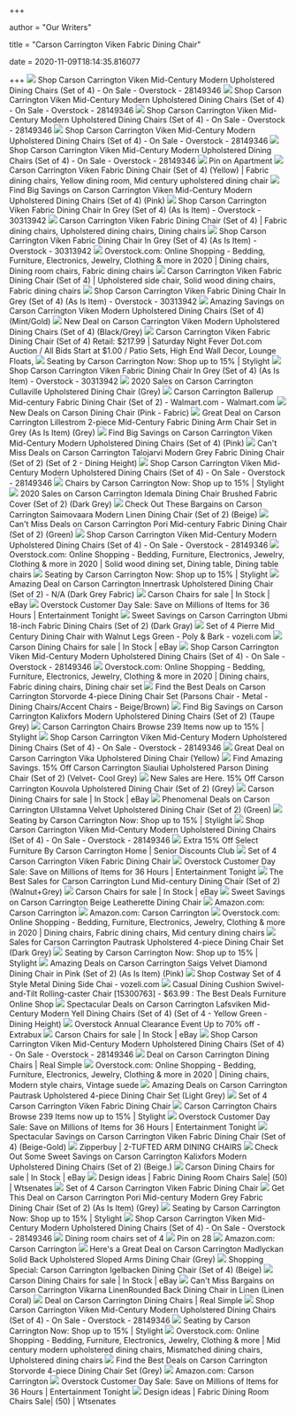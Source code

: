 +++
        
author = "Our Writers"
        
title = "Carson Carrington Viken Fabric Dining Chair"
        
date = 2020-11-09T18:14:35.816077
        
+++
[ ![](https://ak1.ostkcdn.com/images/products/is/images/direct/41309d34a71e61b2a745c190cab9754ee6eca2b3/Carson-Carrington-Viken-Fabric-Dining-Chair-%28Set-of-4%29.jpg)](https://ak1.ostkcdn.com/images/products/is/images/direct/41309d34a71e61b2a745c190cab9754ee6eca2b3/Carson-Carrington-Viken-Fabric-Dining-Chair-%28Set-of-4%29.jpg) Shop Carson Carrington Viken Mid-Century Modern Upholstered Dining Chairs  (Set of 4) - On Sale - Overstock - 28149346
[ ![](https://ak1.ostkcdn.com/images/products/is/images/direct/5310349c366841d3fa09f67180fa4e5afe603186/Carson-Carrington-Viken-Fabric-Dining-Chair-%28Set-of-4%29.jpg)](https://ak1.ostkcdn.com/images/products/is/images/direct/5310349c366841d3fa09f67180fa4e5afe603186/Carson-Carrington-Viken-Fabric-Dining-Chair-%28Set-of-4%29.jpg) Shop Carson Carrington Viken Mid-Century Modern Upholstered Dining Chairs  (Set of 4) - On Sale - Overstock - 28149346
[ ![](https://ak1.ostkcdn.com/images/products/is/images/direct/1c03103e3221b09732b3eb57be5fe740eb381cbf/Carson-Carrington-Viken-Fabric-Dining-Chair-%28Set-of-4%29.jpg)](https://ak1.ostkcdn.com/images/products/is/images/direct/1c03103e3221b09732b3eb57be5fe740eb381cbf/Carson-Carrington-Viken-Fabric-Dining-Chair-%28Set-of-4%29.jpg) Shop Carson Carrington Viken Mid-Century Modern Upholstered Dining Chairs  (Set of 4) - On Sale - Overstock - 28149346
[ ![](https://ak1.ostkcdn.com/images/products/is/images/direct/80839cb867082c112f064de357b7591de7c1cbd0/Carson-Carrington-Viken-Fabric-Dining-Chair-%28Set-of-4%29.jpg)](https://ak1.ostkcdn.com/images/products/is/images/direct/80839cb867082c112f064de357b7591de7c1cbd0/Carson-Carrington-Viken-Fabric-Dining-Chair-%28Set-of-4%29.jpg) Shop Carson Carrington Viken Mid-Century Modern Upholstered Dining Chairs  (Set of 4) - On Sale - Overstock - 28149346
[ ![](https://ak1.ostkcdn.com/images/products/is/images/direct/311894ea53dbfa6cae0eb9ff5d3ed3478aec6669/Carson-Carrington-Viken-Fabric-Dining-Chair-%28Set-of-4%29.jpg)](https://ak1.ostkcdn.com/images/products/is/images/direct/311894ea53dbfa6cae0eb9ff5d3ed3478aec6669/Carson-Carrington-Viken-Fabric-Dining-Chair-%28Set-of-4%29.jpg) Shop Carson Carrington Viken Mid-Century Modern Upholstered Dining Chairs  (Set of 4) - On Sale - Overstock - 28149346
[ ![](https://i.pinimg.com/originals/82/a4/b5/82a4b523150ca91482af188bd7570559.jpg)](https://i.pinimg.com/originals/82/a4/b5/82a4b523150ca91482af188bd7570559.jpg) Pin on Apartment
[ ![](https://i.pinimg.com/originals/2d/77/38/2d7738bb5f87c1bc34c7f187797ad20c.jpg)](https://i.pinimg.com/originals/2d/77/38/2d7738bb5f87c1bc34c7f187797ad20c.jpg) Carson Carrington Viken Fabric Dining Chair (Set of 4) (Yellow) | Fabric  dining chairs, Yellow dining room, Mid century upholstered dining chair
[ ![](https://images.prod.meredith.com/product/51367f709d7ac79f019dfe8917c320e6/1576924782534/l/carson-carrington-viken-fabric-dining-chair-set-of-4-pink)](https://images.prod.meredith.com/product/51367f709d7ac79f019dfe8917c320e6/1576924782534/l/carson-carrington-viken-fabric-dining-chair-set-of-4-pink) Find Big Savings on Carson Carrington Viken Mid-Century Modern Upholstered  Dining Chairs (Set of 4) (Pink)
[ ![](https://ak1.ostkcdn.com/images/products/28149346/Carson-Carrington-Viken-Fabric-Dining-Chair-Set-of-4-3b43e812-73a5-4a30-9380-0115d6ef33df_600.jpg?impolicy=medium)](https://ak1.ostkcdn.com/images/products/28149346/Carson-Carrington-Viken-Fabric-Dining-Chair-Set-of-4-3b43e812-73a5-4a30-9380-0115d6ef33df_600.jpg?impolicy=medium) Shop Carson Carrington Viken Fabric Dining Chair In Grey (Set of 4) (As Is  Item) - Overstock - 30313942
[ ![](https://i.pinimg.com/474x/80/f1/e0/80f1e04132536f7015fdd5dcc5168ba2.jpg)](https://i.pinimg.com/474x/80/f1/e0/80f1e04132536f7015fdd5dcc5168ba2.jpg) Carson Carrington Viken Fabric Dining Chair (Set of 4) | Fabric dining  chairs, Upholstered dining chairs, Dining chairs
[ ![](https://ak1.ostkcdn.com/images/products/28149346/Carson-Carrington-Viken-Fabric-Dining-Chair-Set-of-4-480844a1-eee3-46df-88f9-64b89e6d7fa5_600.jpg?impolicy=medium)](https://ak1.ostkcdn.com/images/products/28149346/Carson-Carrington-Viken-Fabric-Dining-Chair-Set-of-4-480844a1-eee3-46df-88f9-64b89e6d7fa5_600.jpg?impolicy=medium) Shop Carson Carrington Viken Fabric Dining Chair In Grey (Set of 4) (As Is  Item) - Overstock - 30313942
[ ![](https://i.pinimg.com/originals/15/23/8b/15238b733a24e9c15d37bafd7878b68c.png)](https://i.pinimg.com/originals/15/23/8b/15238b733a24e9c15d37bafd7878b68c.png) Overstock.com: Online Shopping - Bedding, Furniture, Electronics, Jewelry,  Clothing & more in 2020 | Dining chairs, Dining room chairs, Fabric dining  chairs
[ ![](https://i.pinimg.com/474x/2a/a3/e1/2aa3e10637fcd950c755f28774607db8.jpg)](https://i.pinimg.com/474x/2a/a3/e1/2aa3e10637fcd950c755f28774607db8.jpg) Carson Carrington Viken Fabric Dining Chair (Set of 4) | Upholstered side  chair, Solid wood dining chairs, Fabric dining chairs
[ ![](https://ak1.ostkcdn.com/images/products/28149346/Carson-Carrington-Viken-Fabric-Dining-Chair-Set-of-4-70db6bba-ad94-4fd5-966d-c3e2237ffa5f_600.jpg?impolicy=medium)](https://ak1.ostkcdn.com/images/products/28149346/Carson-Carrington-Viken-Fabric-Dining-Chair-Set-of-4-70db6bba-ad94-4fd5-966d-c3e2237ffa5f_600.jpg?impolicy=medium) Shop Carson Carrington Viken Fabric Dining Chair In Grey (Set of 4) (As Is  Item) - Overstock - 30313942
[ ![](https://images.prod.meredith.com/product/bf6586404fe2f07ac49c797ed929433c/1576926093339/l/carson-carrington-viken-fabric-dining-chair-set-of-4-mint-gold)](https://images.prod.meredith.com/product/bf6586404fe2f07ac49c797ed929433c/1576926093339/l/carson-carrington-viken-fabric-dining-chair-set-of-4-mint-gold) Amazing Savings on Carson Carrington Viken Modern Upholstered Dining Chairs  (Set of 4) (Mint/Gold)
[ ![](https://images.prod.meredith.com/product/cbb7f387205930f24f54910d16ffd35e/1576926221421/l/carson-carrington-viken-fabric-dining-chair-set-of-4-black-and-grey)](https://images.prod.meredith.com/product/cbb7f387205930f24f54910d16ffd35e/1576926221421/l/carson-carrington-viken-fabric-dining-chair-set-of-4-black-and-grey) New Deal on Carson Carrington Viken Modern Upholstered Dining Chairs (Set  of 4) (Black/Grey)
[ ![](https://18cfdfd73150f69310ab-4d842a0601d0ae955a714605e7fb6d6f.ssl.cf2.rackcdn.com/7990/6178434.jpg)](https://18cfdfd73150f69310ab-4d842a0601d0ae955a714605e7fb6d6f.ssl.cf2.rackcdn.com/7990/6178434.jpg) Carson Carrington Viken Fabric Dining Chair (Set of 4) Retail: $217.99 |  Saturday Night Fever Dot.com Auction / All Bids Start at $1.00 / Patio  Sets, High End Wall Decor, Lounge Floats,
[ ![](https://images.stylight.net/image/upload/t_web_product_330x440bg/q_auto:eco,f_auto/kb5d5rehrk1xjfpr1xwv.jpg)](https://images.stylight.net/image/upload/t_web_product_330x440bg/q_auto:eco,f_auto/kb5d5rehrk1xjfpr1xwv.jpg) Seating by Carson Carrington  Now: Shop up to 15% | Stylight
[ ![](https://ak1.ostkcdn.com/images/products/28149346/Carson-Carrington-Viken-Fabric-Dining-Chair-Set-of-4-79575f3e-1c99-460b-93f0-0bf96088470b_600.jpg?impolicy=medium)](https://ak1.ostkcdn.com/images/products/28149346/Carson-Carrington-Viken-Fabric-Dining-Chair-Set-of-4-79575f3e-1c99-460b-93f0-0bf96088470b_600.jpg?impolicy=medium) Shop Carson Carrington Viken Fabric Dining Chair In Grey (Set of 4) (As Is  Item) - Overstock - 30313942
[ ![](https://images.prod.meredith.com/product/2c764c7ca106fd6230823f2d163453ec/1576924332364/l/carson-carrington-cullaville-upholstered-dining-chair-grey)](https://images.prod.meredith.com/product/2c764c7ca106fd6230823f2d163453ec/1576924332364/l/carson-carrington-cullaville-upholstered-dining-chair-grey) 2020 Sales on Carson Carrington Cullaville Upholstered Dining Chair (Grey)
[ ![](https://i5.walmartimages.com/asr/38682f1f-8e13-437e-bae2-3b443807542e_1.8b04901e1aa06d4c40561042f98fdf4e.jpeg)](https://i5.walmartimages.com/asr/38682f1f-8e13-437e-bae2-3b443807542e_1.8b04901e1aa06d4c40561042f98fdf4e.jpeg) Carson Carrington Ballerup Mid-century Fabric Dining Chair (Set of 2) -  Walmart.com - Walmart.com
[ ![](https://images.prod.meredith.com/product/e2321bc7ff890e46e02e0024e3712219/1576926445775/l/carson-dining-chair-pink-fabric)](https://images.prod.meredith.com/product/e2321bc7ff890e46e02e0024e3712219/1576926445775/l/carson-dining-chair-pink-fabric) New Deals on Carson Dining Chair (Pink - Fabric)
[ ![](https://images.prod.meredith.com/product/d7cb380957d2bab728573b7d4e96fd84/1576932859846/l/carson-carrington-lillestrom-2-piece-mid-century-fabric-dining-arm-chair-set-in-grey-as-is-item-grey)](https://images.prod.meredith.com/product/d7cb380957d2bab728573b7d4e96fd84/1576932859846/l/carson-carrington-lillestrom-2-piece-mid-century-fabric-dining-arm-chair-set-in-grey-as-is-item-grey) Great Deal on Carson Carrington Lillestrom 2-piece Mid-Century Fabric Dining  Arm Chair Set in Grey (As Is Item) (Grey)
[ ![](https://images.prod.meredith.com/product/1d7a69e75520c0c00c9b8ec1c43d1bf7/1576924168306/m/carson-carrington-viken-fabric-dining-chair-set-of-4-beige-gold)](https://images.prod.meredith.com/product/1d7a69e75520c0c00c9b8ec1c43d1bf7/1576924168306/m/carson-carrington-viken-fabric-dining-chair-set-of-4-beige-gold) Find Big Savings on Carson Carrington Viken Mid-Century Modern Upholstered  Dining Chairs (Set of 4) (Pink)
[ ![](https://images.prod.meredith.com/product/ab6c40ffb0bbeae39d5a68f7581ed5ed/1576925875302/l/carson-carrington-talojarvi-modern-grey-fabric-dining-chair-set-of-2)](https://images.prod.meredith.com/product/ab6c40ffb0bbeae39d5a68f7581ed5ed/1576925875302/l/carson-carrington-talojarvi-modern-grey-fabric-dining-chair-set-of-2) Can't Miss Deals on Carson Carrington Talojarvi Modern Grey Fabric Dining  Chair (Set of 2) (Set of 2 - Dining Height)
[ ![](https://ak1.ostkcdn.com/images/products/is/images/direct/5fdd09e4e98f7bcde538bf5b9de6b00526c2dae5/Carson-Carrington-Viken-Fabric-Dining-Chair-%28Set-of-4%29.jpg)](https://ak1.ostkcdn.com/images/products/is/images/direct/5fdd09e4e98f7bcde538bf5b9de6b00526c2dae5/Carson-Carrington-Viken-Fabric-Dining-Chair-%28Set-of-4%29.jpg) Shop Carson Carrington Viken Mid-Century Modern Upholstered Dining Chairs  (Set of 4) - On Sale - Overstock - 28149346
[ ![](https://images.stylight.net/image/upload/t_web_product_330x440bg/q_auto:eco,f_auto/sbft80p8soyagtkfbll5.jpg)](https://images.stylight.net/image/upload/t_web_product_330x440bg/q_auto:eco,f_auto/sbft80p8soyagtkfbll5.jpg) Chairs by Carson Carrington  Now: Shop up to 15% | Stylight
[ ![](https://images.prod.meredith.com/product/d5ddb455f0775c3958b648763d7a0dce/1576936067656/l/carson-carrington-idemala-dining-chair-brushed-fabric-cover-set-of-2-dark-grey)](https://images.prod.meredith.com/product/d5ddb455f0775c3958b648763d7a0dce/1576936067656/l/carson-carrington-idemala-dining-chair-brushed-fabric-cover-set-of-2-dark-grey) 2020 Sales on Carson Carrington Idemala Dining Chair Brushed Fabric Cover  (Set of 2) (Dark Grey)
[ ![](https://images.prod.meredith.com/product/5dd3211b1304db0b011de7a08835eaf6/1576924954995/l/carson-carrington-saimovaara-modern-linen-dining-chair-set-of-2-beige)](https://images.prod.meredith.com/product/5dd3211b1304db0b011de7a08835eaf6/1576924954995/l/carson-carrington-saimovaara-modern-linen-dining-chair-set-of-2-beige) Check Out These Bargains on Carson Carrington Saimovaara Modern Linen Dining  Chair (Set of 2) (Beige)
[ ![](https://images.prod.meredith.com/product/b7d60e641e3847b1b6f16ab2cc4d5ed4/1576926011946/l/carson-carrington-pori-mid-century-modern-fabric-dining-chair-set-of-2-green-metal-wood)](https://images.prod.meredith.com/product/b7d60e641e3847b1b6f16ab2cc4d5ed4/1576926011946/l/carson-carrington-pori-mid-century-modern-fabric-dining-chair-set-of-2-green-metal-wood) Can't Miss Deals on Carson Carrington Pori Mid-century Fabric Dining Chair  (Set of 2) (Green)
[ ![](https://ak1.ostkcdn.com/images/products/is/images/direct/fbeb703b73af6e20c24770a4eda32d0d7f7b58d1/Carson-Carrington-Viken-Fabric-Dining-Chair-%28Set-of-4%29.jpg)](https://ak1.ostkcdn.com/images/products/is/images/direct/fbeb703b73af6e20c24770a4eda32d0d7f7b58d1/Carson-Carrington-Viken-Fabric-Dining-Chair-%28Set-of-4%29.jpg) Shop Carson Carrington Viken Mid-Century Modern Upholstered Dining Chairs  (Set of 4) - On Sale - Overstock - 28149346
[ ![](https://i.pinimg.com/originals/ea/75/d3/ea75d37d1ead3900e5086cedcf154b37.jpg)](https://i.pinimg.com/originals/ea/75/d3/ea75d37d1ead3900e5086cedcf154b37.jpg) Overstock.com: Online Shopping - Bedding, Furniture, Electronics, Jewelry,  Clothing & more in 2020 | Solid wood dining set, Dining table, Dining table  chairs
[ ![](https://images.stylight.net/image/upload/e_trim/t_web_product_330x440max_nobg/q_auto:eco,f_auto/w1f560cyqwjytynlhfgn.jpg)](https://images.stylight.net/image/upload/e_trim/t_web_product_330x440max_nobg/q_auto:eco,f_auto/w1f560cyqwjytynlhfgn.jpg) Seating by Carson Carrington  Now: Shop up to 15% | Stylight
[ ![](https://images.prod.meredith.com/product/9291148558f213d00e538c76e2a57e67/1577095274031/l/mickey-contemporary-upholstered-dining-chair-set-of-2-n-a-dark-grey-fabric)](https://images.prod.meredith.com/product/9291148558f213d00e538c76e2a57e67/1577095274031/l/mickey-contemporary-upholstered-dining-chair-set-of-2-n-a-dark-grey-fabric) Amazing Deal on Carson Carrington Innertrask Upholstered Dining Chair (Set  of 2) - N/A (Dark Grey Fabric)
[ ![](https://i.ebayimg.com/thumbs/images/g/SOsAAOSw2LBffMw0/s-l225.jpg)](https://i.ebayimg.com/thumbs/images/g/SOsAAOSw2LBffMw0/s-l225.jpg) Carson Chairs for sale | In Stock | eBay
[ ![](https://www.etonline.com/sites/default/files/images/2020-08/screen_shot_2020-08-31_at_5.22.08_pm.png)](https://www.etonline.com/sites/default/files/images/2020-08/screen_shot_2020-08-31_at_5.22.08_pm.png) Overstock Customer Day Sale: Save on Millions of Items for 36 Hours |  Entertainment Tonight
[ ![](https://images.prod.meredith.com/product/8d123ff55b2b40ab30b483ed143028d9/1576925543387/l/carson-carrington-ubmi-18-inch-fabric-dining-chairs-set-of-2-dark-gray)](https://images.prod.meredith.com/product/8d123ff55b2b40ab30b483ed143028d9/1576925543387/l/carson-carrington-ubmi-18-inch-fabric-dining-chairs-set-of-2-dark-gray) Sweet Savings on Carson Carrington Ubmi 18-inch Fabric Dining Chairs (Set  of 2) (Dark Gray)
[ ![](https://i.pinimg.com/originals/db/50/b8/db50b887ef150bf80c71907b32f68c5b.jpg)](https://i.pinimg.com/originals/db/50/b8/db50b887ef150bf80c71907b32f68c5b.jpg) Set of 4 Pierre Mid Century Dining Chair with Walnut Legs Green - Poly &  Bark - vozeli.com
[ ![](https://i.ebayimg.com/thumbs/images/g/II0AAOSwfaZfcYQo/s-l225.jpg)](https://i.ebayimg.com/thumbs/images/g/II0AAOSwfaZfcYQo/s-l225.jpg) Carson Dining Chairs for sale | In Stock | eBay
[ ![](https://ak1.ostkcdn.com/images/products/is/images/direct/54cd0b08ab0ed4d416aebc46269bd113b2f27ae2/Carson-Carrington-Viken-Fabric-Dining-Chair-%28Set-of-4%29.jpg)](https://ak1.ostkcdn.com/images/products/is/images/direct/54cd0b08ab0ed4d416aebc46269bd113b2f27ae2/Carson-Carrington-Viken-Fabric-Dining-Chair-%28Set-of-4%29.jpg) Shop Carson Carrington Viken Mid-Century Modern Upholstered Dining Chairs  (Set of 4) - On Sale - Overstock - 28149346
[ ![](https://i.pinimg.com/originals/a6/e9/62/a6e96242f3e639bb2a3a2d396fd488ee.jpg)](https://i.pinimg.com/originals/a6/e9/62/a6e96242f3e639bb2a3a2d396fd488ee.jpg) Overstock.com: Online Shopping - Bedding, Furniture, Electronics, Jewelry,  Clothing & more in 2020 | Dining chairs, Fabric dining chairs, Dining chair  set
[ ![](https://images.prod.meredith.com/product/0bef5e98e62a77a1ca2945d6f7faac65/1576926998496/l/carson-carrington-storvorde-4-piece-dining-chair-set-parsons-chair-metal-dining-chairs-accent-chairs-beige-brown)](https://images.prod.meredith.com/product/0bef5e98e62a77a1ca2945d6f7faac65/1576926998496/l/carson-carrington-storvorde-4-piece-dining-chair-set-parsons-chair-metal-dining-chairs-accent-chairs-beige-brown) Find the Best Deals on Carson Carrington Storvorde 4-piece Dining Chair Set  (Parsons Chair - Metal - Dining Chairs/Accent Chairs - Beige/Brown)
[ ![](https://images.prod.meredith.com/product/9ce42c7da471eb594e67c1a32da31602/1592301752377/l/carson-carrington-kalixfors-modern-upholstered-dining-chairs-set-of-2-taupe-grey)](https://images.prod.meredith.com/product/9ce42c7da471eb594e67c1a32da31602/1592301752377/l/carson-carrington-kalixfors-modern-upholstered-dining-chairs-set-of-2-taupe-grey) Find Big Savings on Carson Carrington Kalixfors Modern Upholstered Dining  Chairs (Set of 2) (Taupe Grey)
[ ![](https://images.stylight.net/image/upload/e_trim/t_web_product_330x440max_nobg/q_auto:eco,f_auto/z7xqnnrswtbrf1vle2t2.jpg)](https://images.stylight.net/image/upload/e_trim/t_web_product_330x440max_nobg/q_auto:eco,f_auto/z7xqnnrswtbrf1vle2t2.jpg) Carson Carrington Chairs  Browse 239 Items now up to 15% | Stylight
[ ![](https://ak1.ostkcdn.com/images/products/is/images/direct/c1ffdddc84831bd5f3b0fc9735556a49f64233cc/Carson-Carrington-Viken-Fabric-Dining-Chair-%28Set-of-4%29.jpg)](https://ak1.ostkcdn.com/images/products/is/images/direct/c1ffdddc84831bd5f3b0fc9735556a49f64233cc/Carson-Carrington-Viken-Fabric-Dining-Chair-%28Set-of-4%29.jpg) Shop Carson Carrington Viken Mid-Century Modern Upholstered Dining Chairs  (Set of 4) - On Sale - Overstock - 28149346
[ ![](https://images.prod.meredith.com/product/c737e60447e835f0912cf6d58e7e967a/1576926173273/l/carson-carrington-vika-upholstered-dining-chair-yellow)](https://images.prod.meredith.com/product/c737e60447e835f0912cf6d58e7e967a/1576926173273/l/carson-carrington-vika-upholstered-dining-chair-yellow) Great Deal on Carson Carrington Vika Upholstered Dining Chair (Yellow)
[ ![](https://images.prod.meredith.com/product/452824afcbe9ebc3c83795adee7c53b1/1576924622749/l/carson-carrington-siauliai-upholstered-parson-dining-chair-set-of-2-velvet-cool-grey)](https://images.prod.meredith.com/product/452824afcbe9ebc3c83795adee7c53b1/1576924622749/l/carson-carrington-siauliai-upholstered-parson-dining-chair-set-of-2-velvet-cool-grey) Find Amazing Savings. 15% Off Carson Carrington Siauliai Upholstered Parson Dining  Chair (Set of 2) (Velvet- Cool Grey)
[ ![](https://images.prod.meredith.com/product/d59c69f59dc9da74513b0ecc0fdbbf0f/1576926322873/l/carson-carrington-kouvola-upholstered-dining-chair-set-of-2-dining-chair-grey)](https://images.prod.meredith.com/product/d59c69f59dc9da74513b0ecc0fdbbf0f/1576926322873/l/carson-carrington-kouvola-upholstered-dining-chair-set-of-2-dining-chair-grey) New Sales are Here. 15% Off Carson Carrington Kouvola Upholstered Dining  Chair (Set of 2) (Grey)
[ ![](https://i.ebayimg.com/thumbs/images/g/DrkAAOSwTNFfaEoF/s-l225.jpg)](https://i.ebayimg.com/thumbs/images/g/DrkAAOSwTNFfaEoF/s-l225.jpg) Carson Dining Chairs for sale | In Stock | eBay
[ ![](https://images.prod.meredith.com/product/c72a2e8754879b501e02eba72e1a71c8/1576926172479/l/elim-velvet-upholstered-dining-chair-set-of-2-green)](https://images.prod.meredith.com/product/c72a2e8754879b501e02eba72e1a71c8/1576926172479/l/elim-velvet-upholstered-dining-chair-set-of-2-green) Phenomenal Deals on Carson Carrington Ullstamna Velvet Upholstered Dining  Chair (Set of 2) (Green)
[ ![](https://images.stylight.net/image/upload/e_trim/t_web_product_330x440max_nobg/q_auto:eco,f_auto/xvqtpoipemoqwbforbdh.jpg)](https://images.stylight.net/image/upload/e_trim/t_web_product_330x440max_nobg/q_auto:eco,f_auto/xvqtpoipemoqwbforbdh.jpg) Seating by Carson Carrington  Now: Shop up to 15% | Stylight
[ ![](https://ak1.ostkcdn.com/images/products/is/images/direct/0875bb380efb329740dd9579efbb2a4282ac79e2/Carson-Carrington-Viken-Fabric-Dining-Chair-%28Set-of-4%29.jpg)](https://ak1.ostkcdn.com/images/products/is/images/direct/0875bb380efb329740dd9579efbb2a4282ac79e2/Carson-Carrington-Viken-Fabric-Dining-Chair-%28Set-of-4%29.jpg) Shop Carson Carrington Viken Mid-Century Modern Upholstered Dining Chairs  (Set of 4) - On Sale - Overstock - 28149346
[ ![](https://seniordiscountsclub.com/media/cache/deal_550/images/deals/5e7ce666ae0ce247824953.jpg)](https://seniordiscountsclub.com/media/cache/deal_550/images/deals/5e7ce666ae0ce247824953.jpg) Extra 15% Off Select Furniture By Carson Carrington Home | Senior Discounts  Club
[ ![](https://i5.walmartimages.com/asr/ac44b832-d5c0-4dde-892a-334ddd8aefe5_1.ce3caf6fa9f6783d5775feab17733dd5.jpeg?odnWidth=200&odnHeight=200&odnBg=ffffff)](https://i5.walmartimages.com/asr/ac44b832-d5c0-4dde-892a-334ddd8aefe5_1.ce3caf6fa9f6783d5775feab17733dd5.jpeg?odnWidth=200&odnHeight=200&odnBg=ffffff) Set of 4 Carson Carrington Viken Fabric Dining Chair
[ ![](https://www.etonline.com/sites/default/files/images/2020-10/overstock%20customer%20day%20sale.jpg)](https://www.etonline.com/sites/default/files/images/2020-10/overstock%20customer%20day%20sale.jpg) Overstock Customer Day Sale: Save on Millions of Items for 36 Hours |  Entertainment Tonight
[ ![](https://images.prod.meredith.com/product/b557f70800f07e89c36123e4eb909a50/1576928436058/l/carson-carrington-lund-mid-century-dining-chair-set-of-2-wood-grey-walnut-finish-dining-chairs-accent-chairs-fabric-rubberwood-wood)](https://images.prod.meredith.com/product/b557f70800f07e89c36123e4eb909a50/1576928436058/l/carson-carrington-lund-mid-century-dining-chair-set-of-2-wood-grey-walnut-finish-dining-chairs-accent-chairs-fabric-rubberwood-wood) The Best Sales for Carson Carrington Lund Mid-century Dining Chair (Set of  2) (Walnut+Grey)
[ ![](https://i.ebayimg.com/thumbs/images/g/uToAAOSwOfVfihb~/s-l225.jpg)](https://i.ebayimg.com/thumbs/images/g/uToAAOSwOfVfihb~/s-l225.jpg) Carson Chairs for sale | In Stock | eBay
[ ![](https://images.prod.meredith.com/product/2029f9a2e687d92190e5428afe8892bf/1576924198366/l/modrest-campbell-dining-chair)](https://images.prod.meredith.com/product/2029f9a2e687d92190e5428afe8892bf/1576924198366/l/modrest-campbell-dining-chair) Sweet Savings on Carson Carrington Beige Leatherette Dining Chair
[ ![](https://m.media-amazon.com/images/I/41QkzUc+IJL._SS400_.jpg)](https://m.media-amazon.com/images/I/41QkzUc+IJL._SS400_.jpg) Amazon.com: Carson Carrington
[ ![](https://m.media-amazon.com/images/I/41xMYjZN-1L._SS400_.jpg)](https://m.media-amazon.com/images/I/41xMYjZN-1L._SS400_.jpg) Amazon.com: Carson Carrington
[ ![](https://i.pinimg.com/236x/36/5c/ee/365ceeca4cea3cb5d1a060b8b389ded1.jpg)](https://i.pinimg.com/236x/36/5c/ee/365ceeca4cea3cb5d1a060b8b389ded1.jpg) Overstock.com: Online Shopping - Bedding, Furniture, Electronics, Jewelry,  Clothing & more in 2020 | Dining chairs, Fabric dining chairs, Mid century dining  chairs
[ ![](https://images.prod.meredith.com/product/a65f51f7a64ddccd2250142b23419304/1576925820664/l/britte-mid-century-modern-upholstered-4-piece-dining-chair-set-dark-grey)](https://images.prod.meredith.com/product/a65f51f7a64ddccd2250142b23419304/1576925820664/l/britte-mid-century-modern-upholstered-4-piece-dining-chair-set-dark-grey) Sales for Carson Carrington Pautrask Upholstered 4-piece Dining Chair Set  (Dark Grey)
[ ![](https://images.stylight.net/image/upload/t_web_product_330x440bg/q_auto:eco,f_auto/xk2yjjtmmeycux314idv.jpg)](https://images.stylight.net/image/upload/t_web_product_330x440bg/q_auto:eco,f_auto/xk2yjjtmmeycux314idv.jpg) Seating by Carson Carrington  Now: Shop up to 15% | Stylight
[ ![](https://images.prod.meredith.com/product/d8213e497677920de0675c708cece54b/1576932862118/l/carson-carrington-saigs-velvet-diamond-dining-chair-in-pink-set-of-2-as-is-item-pink)](https://images.prod.meredith.com/product/d8213e497677920de0675c708cece54b/1576932862118/l/carson-carrington-saigs-velvet-diamond-dining-chair-in-pink-set-of-2-as-is-item-pink) Amazing Deals on Carson Carrington Saigs Velvet Diamond Dining Chair in  Pink (Set of 2) (As Is Item) (Pink)
[ ![](https://i.pinimg.com/originals/03/cb/cf/03cbcf714a86383eb9aa511666f15bd5.jpg)](https://i.pinimg.com/originals/03/cb/cf/03cbcf714a86383eb9aa511666f15bd5.jpg) Shop Costway Set of 4 Style Metal Dining Side Chai - vozeli.com
[ ![](https://www.lo-wo.com/images/jiaju/15300763/a.jpg)](https://www.lo-wo.com/images/jiaju/15300763/a.jpg) Casual Dining Cushion Swivel-and-Tilt Rolling-caster Chair [15300763] -  $63.99 : The Best Deals Furniture Online Shop
[ ![](https://images.prod.meredith.com/product/0ad9be2465cb4dbe39f5e9a838c337c4/1576923966520/l/furniturer-mid-century-modern-fabric-dining-chairs-yellow-set-of-4)](https://images.prod.meredith.com/product/0ad9be2465cb4dbe39f5e9a838c337c4/1576923966520/l/furniturer-mid-century-modern-fabric-dining-chairs-yellow-set-of-4) Spectacular Deals on Carson Carrington Lafsviken Mid-Century Modern Yell Dining  Chairs (Set of 4) (Set of 4 - Yellow Green - Dining Height)
[ ![](https://p.extrabux.top/1_1/20200717/1595046125121754.png)](https://p.extrabux.top/1_1/20200717/1595046125121754.png) Overstock Annual Clearance Event Up to 70% off - Extrabux
[ ![](https://i.ebayimg.com/thumbs/images/g/iqQAAOSwcMlfnBpg/s-l225.jpg)](https://i.ebayimg.com/thumbs/images/g/iqQAAOSwcMlfnBpg/s-l225.jpg) Carson Chairs for sale | In Stock | eBay
[ ![](https://ak1.ostkcdn.com/images/products/is/images/direct/250cfd7592bef570cb0a4dc3aba795418b69828e/Carson-Carrington-Viken-Fabric-Dining-Chair-%28Set-of-4%29.jpg)](https://ak1.ostkcdn.com/images/products/is/images/direct/250cfd7592bef570cb0a4dc3aba795418b69828e/Carson-Carrington-Viken-Fabric-Dining-Chair-%28Set-of-4%29.jpg) Shop Carson Carrington Viken Mid-Century Modern Upholstered Dining Chairs  (Set of 4) - On Sale - Overstock - 28149346
[ ![](https://images.prod.meredith.com/product/38a76439dd41de1b659cd89b9568f57d/1576924465601/m/carson-carrington-akaa-dark-brown-wood-dining-chair-set-of-2-dining-chair-brown)](https://images.prod.meredith.com/product/38a76439dd41de1b659cd89b9568f57d/1576924465601/m/carson-carrington-akaa-dark-brown-wood-dining-chair-set-of-2-dining-chair-brown) Deal on Carson Carrington Dining Chairs | Real Simple
[ ![](https://i.pinimg.com/originals/a4/70/95/a470958202d672c5b5ba5b18259561bf.jpg)](https://i.pinimg.com/originals/a4/70/95/a470958202d672c5b5ba5b18259561bf.jpg) Overstock.com: Online Shopping - Bedding, Furniture, Electronics, Jewelry,  Clothing & more in 2020 | Dining chairs, Modern style chairs, Vintage suede
[ ![](https://images.prod.meredith.com/product/d614afbaaa2df09500c233764cc166b1/1576926327255/l/britte-mid-century-modern-upholstered-4-piece-dining-chair-set-light-grey)](https://images.prod.meredith.com/product/d614afbaaa2df09500c233764cc166b1/1576926327255/l/britte-mid-century-modern-upholstered-4-piece-dining-chair-set-light-grey) Amazing Deals on Carson Carrington Pautrask Upholstered 4-piece Dining Chair  Set (Light Grey)
[ ![](https://scene7.samsclub.com/is/image/samsclub/0060587632084_A?wid=200&hei=200)](https://scene7.samsclub.com/is/image/samsclub/0060587632084_A?wid=200&hei=200) Set of 4 Carson Carrington Viken Fabric Dining Chair
[ ![](https://images.stylight.net/image/upload/t_web_product_330x440bg/q_auto:eco,f_auto/ouzk9o4krz5qvxzjz086.jpg)](https://images.stylight.net/image/upload/t_web_product_330x440bg/q_auto:eco,f_auto/ouzk9o4krz5qvxzjz086.jpg) Carson Carrington Chairs  Browse 239 Items now up to 15% | Stylight
[ ![](https://www.etonline.com/sites/default/files/images/2020-10/carson_carrington_turi_lounge_chair.jpg)](https://www.etonline.com/sites/default/files/images/2020-10/carson_carrington_turi_lounge_chair.jpg) Overstock Customer Day Sale: Save on Millions of Items for 36 Hours |  Entertainment Tonight
[ ![](https://images.prod.meredith.com/product/5e89c4e84a2902d19f9ae964659c4bf6/1576924963606/m/carson-carrington-fagared-fabric-dining-chair-set-of-2-charcoal)](https://images.prod.meredith.com/product/5e89c4e84a2902d19f9ae964659c4bf6/1576924963606/m/carson-carrington-fagared-fabric-dining-chair-set-of-2-charcoal) Spectacular Savings on Carson Carrington Viken Fabric Dining Chair (Set of  4) (Beige-Gold)
[ ![](https://aoabucket.s3.amazonaws.com/0/2019/11/medium/51429fde5687dc6b7ca9c5f55b2e271f)](https://aoabucket.s3.amazonaws.com/0/2019/11/medium/51429fde5687dc6b7ca9c5f55b2e271f) Zipperbuy | 2-TUFTED ARM DINING CHAIRS
[ ![](https://images.prod.meredith.com/product/9492d9a85d4e8837d2e672e401cc11cf/1577268309676/l/art-leon-modern-faux-leather-upholstery-dining-chairs-set-of-2-beige)](https://images.prod.meredith.com/product/9492d9a85d4e8837d2e672e401cc11cf/1577268309676/l/art-leon-modern-faux-leather-upholstery-dining-chairs-set-of-2-beige) Check Out Some Sweet Savings on Carson Carrington Kalixfors Modern Upholstered  Dining Chairs (Set of 2) (Beige.)
[ ![](https://i.ebayimg.com/thumbs/images/g/oSwAAOSw5eBfihb7/s-l225.jpg)](https://i.ebayimg.com/thumbs/images/g/oSwAAOSw5eBfihb7/s-l225.jpg) Carson Dining Chairs for sale | In Stock | eBay
[ ![](https://i.ebayimg.com/thumbs/images/g/JwEAAOSw09ZdS5n9/s-l225.jpg)](https://i.ebayimg.com/thumbs/images/g/JwEAAOSw09ZdS5n9/s-l225.jpg) Design ideas | Fabric Dining Room Chairs Sale| (50) | Wtsenates
[ ![](https://tshop.r10s.com/f37/961/efa2/2ff6/c08d/ee2d/9f36/11cae9bade0242ac110003.jpg?_ex=200x200)](https://tshop.r10s.com/f37/961/efa2/2ff6/c08d/ee2d/9f36/11cae9bade0242ac110003.jpg?_ex=200x200) Set of 4 Carson Carrington Viken Fabric Dining Chair
[ ![](https://images.prod.meredith.com/product/b3c220af0c54d328722030692cfc5e4e/1600077796299/m/carson-carrington-idemala-brushed-fabric-dining-chairs-set-of-2-as-is-item-rust-red)](https://images.prod.meredith.com/product/b3c220af0c54d328722030692cfc5e4e/1600077796299/m/carson-carrington-idemala-brushed-fabric-dining-chairs-set-of-2-as-is-item-rust-red) Get This Deal on Carson Carrington Pori Mid-century Modern Grey Fabric  Dining Chair (Set of 2) (As Is Item) (Grey)
[ ![](https://images.stylight.net/image/upload/t_web_product_330x440bg/q_auto:eco,f_auto/m0bjx7bn4pgkaixbbyhk.jpg)](https://images.stylight.net/image/upload/t_web_product_330x440bg/q_auto:eco,f_auto/m0bjx7bn4pgkaixbbyhk.jpg) Seating by Carson Carrington  Now: Shop up to 15% | Stylight
[ ![](https://ak1.ostkcdn.com/images/products/is/images/direct/25fa3d658b62dce6194f2728687b7cea52703749/Carson-Carrington-Viken-Fabric-Dining-Chair-%28Set-of-4%29.jpg)](https://ak1.ostkcdn.com/images/products/is/images/direct/25fa3d658b62dce6194f2728687b7cea52703749/Carson-Carrington-Viken-Fabric-Dining-Chair-%28Set-of-4%29.jpg) Shop Carson Carrington Viken Mid-Century Modern Upholstered Dining Chairs  (Set of 4) - On Sale - Overstock - 28149346
[ ![](https://i.pinimg.com/736x/e0/64/28/e064287684d7ea00f93b1c9b907b13fc.jpg)](https://i.pinimg.com/736x/e0/64/28/e064287684d7ea00f93b1c9b907b13fc.jpg) Dining room chairs set of 4
[ ![](https://i.pinimg.com/originals/98/34/9d/98349dbf29645c1f299ae90bdb0e931f.png)](https://i.pinimg.com/originals/98/34/9d/98349dbf29645c1f299ae90bdb0e931f.png) Pin on 28
[ ![](https://m.media-amazon.com/images/I/51IB7GlhkpL._SS400_.jpg)](https://m.media-amazon.com/images/I/51IB7GlhkpL._SS400_.jpg) Amazon.com: Carson Carrington
[ ![](https://images.prod.meredith.com/product/7a85306b0e16a86f4ff860501c9c2685/1579946475899/l/solid-back-upholstered-dining-chair-grey)](https://images.prod.meredith.com/product/7a85306b0e16a86f4ff860501c9c2685/1579946475899/l/solid-back-upholstered-dining-chair-grey) Here's a Great Deal on Carson Carrington Madlyckan Solid Back Upholstered  Sloped Arms Dining Chair (Grey)
[ ![](https://images.prod.meredith.com/product/39427e7176b66b976b7307252a1e95d4/1576924472227/l/carson-carrington-igelbacken-dining-chair-set-of-4-n-a-beige)](https://images.prod.meredith.com/product/39427e7176b66b976b7307252a1e95d4/1576924472227/l/carson-carrington-igelbacken-dining-chair-set-of-4-n-a-beige) Shopping Special: Carson Carrington Igelbacken Dining Chair (Set of 4)  (Beige)
[ ![](https://i.ebayimg.com/thumbs/images/g/HD0AAOSwhJlfh-3I/s-l225.jpg)](https://i.ebayimg.com/thumbs/images/g/HD0AAOSwhJlfh-3I/s-l225.jpg) Carson Dining Chairs for sale | In Stock | eBay
[ ![](https://images.prod.meredith.com/product/68cb013e3ddb37cda28922557f3d39ec/1576925098588/l/carson-carrington-vikarna-linenrounded-back-dining-chair-in-linen-linen-coral)](https://images.prod.meredith.com/product/68cb013e3ddb37cda28922557f3d39ec/1576925098588/l/carson-carrington-vikarna-linenrounded-back-dining-chair-in-linen-linen-coral) Can't Miss Bargains on Carson Carrington Vikarna LinenRounded Back Dining  Chair in Linen (Linen Coral)
[ ![](https://images.prod.meredith.com/product/fcc5d8d99a1698d7d1e2a02513f20a3a/1576936566523/m/carson-carrington-saimovaara-modern-linen-dining-chair-in-yellow-set-of-2-as-is-item-yellow)](https://images.prod.meredith.com/product/fcc5d8d99a1698d7d1e2a02513f20a3a/1576936566523/m/carson-carrington-saimovaara-modern-linen-dining-chair-in-yellow-set-of-2-as-is-item-yellow) Deal on Carson Carrington Dining Chairs | Real Simple
[ ![](https://ak1.ostkcdn.com/images/products/is/images/direct/4e1fc4163cedcba65661932c3fe7577b46d9a3b0/Carson-Carrington-Viken-Fabric-Dining-Chair-%28Set-of-4%29.jpg)](https://ak1.ostkcdn.com/images/products/is/images/direct/4e1fc4163cedcba65661932c3fe7577b46d9a3b0/Carson-Carrington-Viken-Fabric-Dining-Chair-%28Set-of-4%29.jpg) Shop Carson Carrington Viken Mid-Century Modern Upholstered Dining Chairs  (Set of 4) - On Sale - Overstock - 28149346
[ ![](https://images.stylight.net/image/upload/e_trim/t_web_product_330x440max_nobg/q_auto:eco,f_auto/pswy3fwelufrhcgdnlte.jpg)](https://images.stylight.net/image/upload/e_trim/t_web_product_330x440max_nobg/q_auto:eco,f_auto/pswy3fwelufrhcgdnlte.jpg) Seating by Carson Carrington  Now: Shop up to 15% | Stylight
[ ![](https://i.pinimg.com/originals/b5/87/1a/b5871a60c1bb38597a78b37cbd2b7eb9.png)](https://i.pinimg.com/originals/b5/87/1a/b5871a60c1bb38597a78b37cbd2b7eb9.png) Overstock.com: Online Shopping - Bedding, Furniture, Electronics, Jewelry,  Clothing & more | Mid century modern upholstered dining chairs, Mismatched dining  chairs, Upholstered dining chairs
[ ![](https://images.prod.meredith.com/product/26ad7473fd619cb42b9b700a15f87f4e/1576924270319/l/carson-carrington-storvorde-4-piece-dining-chair-set-upholstered-parson-chairs-brown-grey)](https://images.prod.meredith.com/product/26ad7473fd619cb42b9b700a15f87f4e/1576924270319/l/carson-carrington-storvorde-4-piece-dining-chair-set-upholstered-parson-chairs-brown-grey) Find the Best Deals on Carson Carrington Storvorde 4-piece Dining Chair Set  (Grey)
[ ![](https://m.media-amazon.com/images/I/81mb1iG45EL._AC_UY218_.jpg)](https://m.media-amazon.com/images/I/81mb1iG45EL._AC_UY218_.jpg) Amazon.com: Carson Carrington
[ ![](https://www.etonline.com/sites/default/files/images/2020-08/Screen%20Shot%202020-08-05%20at%204.24.56%20PM.png)](https://www.etonline.com/sites/default/files/images/2020-08/Screen%20Shot%202020-08-05%20at%204.24.56%20PM.png) Overstock Customer Day Sale: Save on Millions of Items for 36 Hours |  Entertainment Tonight
[ ![](https://cdn1.pamono.com/p/z/1/5/157100_t9np8xk5zx/vintage-rosewood-blue-fabric-dining-chair-1.png)](https://cdn1.pamono.com/p/z/1/5/157100_t9np8xk5zx/vintage-rosewood-blue-fabric-dining-chair-1.png) Design ideas | Fabric Dining Room Chairs Sale| (50) | Wtsenates
